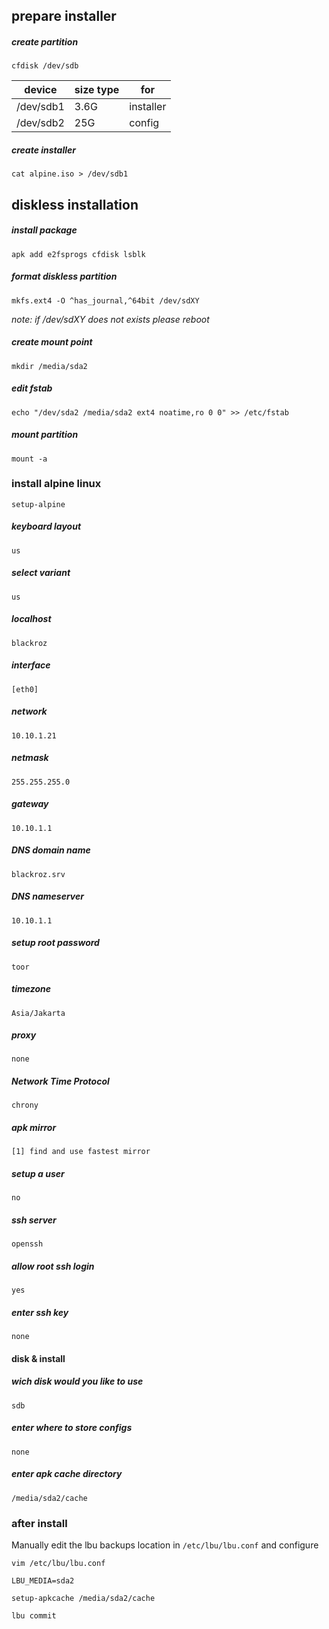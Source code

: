 
## prepare installer

##### create partition
```
cfdisk /dev/sdb
```

| device    | size type | for      |
| --------- | --------- |--------- |
| /dev/sdb1 | 3.6G      | installer|
| /dev/sdb2 | 25G       | config   |

##### create installer
```
cat alpine.iso > /dev/sdb1
```

## diskless installation
##### install package

```
apk add e2fsprogs cfdisk lsblk
```
##### format diskless partition

```
mkfs.ext4 -O ^has_journal,^64bit /dev/sdXY
```

*note: if /dev/sdXY does not exists please reboot*

##### create mount point

```
mkdir /media/sda2
```

##### edit fstab

```
echo "/dev/sda2 /media/sda2 ext4 noatime,ro 0 0" >> /etc/fstab
```

##### mount partition

```
mount -a
```

### install alpine linux

```
setup-alpine
```
##### keyboard layout
```
us
```
##### select variant
```
us
```
##### localhost
```
blackroz
```

##### interface
```
[eth0] 
```

##### network
```
10.10.1.21
```

##### netmask
```
255.255.255.0
```

##### gateway
```
10.10.1.1
```

##### DNS domain name
```
blackroz.srv
```

##### DNS nameserver
```
10.10.1.1
```

##### setup root password
```
toor
```

##### timezone
```
Asia/Jakarta
```

##### proxy
```
none
```

##### Network Time Protocol
```
chrony
```

##### apk mirror
```
[1] find and use fastest mirror
```

##### setup a user
```
no
```

##### ssh server
```
openssh
```

##### allow root ssh login
```
yes
```

##### enter ssh key 
```
none
```

#### disk & install
#####  wich disk would you like to use 
```
sdb
```
#####  enter where to store configs 
```
none
```
##### enter apk cache directory
```
/media/sda2/cache
```

### after install

Manually edit the lbu backups location in `/etc/lbu/lbu.conf` and configure 

```
vim /etc/lbu/lbu.conf
```

```
LBU_MEDIA=sda2
```

```
setup-apkcache /media/sda2/cache
```

```
lbu commit
```
